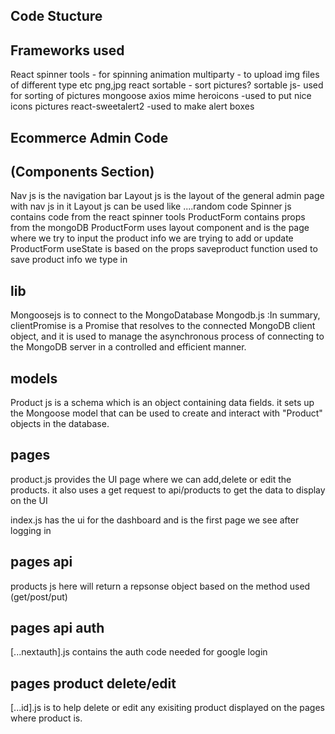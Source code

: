## Code Stucture 

## Frameworks used
React spinner tools - for spinning animation
multiparty - to upload img files of different type etc png,jpg
react sortable - sort pictures?
sortable js- used for sorting of pictures
mongoose
axios
mime
heroicons -used to put nice icons pictures
react-sweetalert2 -used to make alert boxes

## Ecommerce Admin Code

## (Components Section)
Nav js is the navigation bar 
Layout js is the layout of the general admin page with nav js in it
Layout js can be used like <Layout>....random code</Layout>
Spinner js contains code from the react spinner tools
ProductForm contains props from the mongoDB
ProductForm uses layout component and is the page where we try to input the product info we are trying to add or update
ProductForm useState is based on the props
saveproduct function used to save product info we type in

## lib
Mongoosejs is to connect to the MongoDatabase
Mongodb.js :In summary, clientPromise is a Promise that resolves to the connected MongoDB client object, and it is used to manage the asynchronous process of connecting to the MongoDB server in a controlled and efficient manner.

## models
Product js is a schema which is an object containing data fields.
it sets up the Mongoose model that can be used to create and interact with "Product" objects in the database.

## pages

product.js provides the UI page where we can add,delete or edit the products.
it also uses a get request to api/products to get the data to display on the UI

index.js has the ui for the dashboard and is the first page we see after logging in

## pages api 
products js here will return a repsonse object based on the method used (get/post/put)

## pages api auth
[...nextauth].js contains the auth code needed for google login

## pages product delete/edit
[...id].js is to help delete or edit any exisiting product displayed on the pages where product is.



